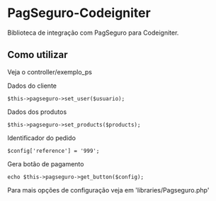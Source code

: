 PagSeguro-Codeigniter
=====================

Biblioteca de integração com PagSeguro para Codeigniter.

<h2>Como utilizar</h2>
<p>Veja o controller/exemplo_ps</p>

<p>Dados do cliente</p>
<code>$this->pagseguro->set_user($usuario);</code>

<p>Dados dos produtos</p>
<code>$this->pagseguro->set_products($products);</code>

<p>Identificador do pedido</p>
<code>$config['reference'] = '999';</code>

<p>Gera botão de pagamento</p>
<code>echo $this->pagseguro->get_button($config);</code>

<p>Para mais opções de configuração veja em 'libraries/Pagseguro.php'</p>